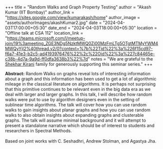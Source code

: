 +++
title = "Random Walks and Graph Property Testing"
author = "Akash Kumar (IIT Bombay)"
author_link = "https://sites.google.com/view/kumarakash/home"
author_image = "assets/authorImages/akashKumar2.jpg"
date = "2024-04-03T17:00:00+05:30"
date_end = "2024-04-03T18:00:00+05:30"
location = "Offline talk at CSA 112"
location_link = "https://teams.microsoft.com/l/meetup-join/19%3ameeting_ZGE3NDg5NzktMWQ0Zi00MzFmLTg5OTgtMTMyYWM4MWQyYjI2%40thread.v2/0?context=%7b%22Tid%22%3a%226f15cd97-f6a7-41e3-b2c5-ad4193976476%22%2c%22Oid%22%3a%227c84465e-c38b-4d7a-9a9d-ff0dfa3638b3%22%7d"
notes = "We are grateful to the <a href = "https://www.accel.com/people/shekhar-kirani" target= "_blank">Shekhar Kirani</a> family for generously supporting this seminar series."
+++

<b>Abstract:</b>
Random Walks on graphs reveal lots of interesting information about
a graph and this information has been used to get a lot of algorithmic
mileage in the classical literature on algorithms. It is perhaps not
surprising that this primitive continues to be relevant even in the big data
era as we deal with larger and larger graphs. In this talk, I will describe
how random walks were put to use by algorithm designers even in the
setting of sublinear time algorithms. The talk will cover how you can
use random walks to gain insights about planar graphs and how you can
use random walks to also obtain insights about expanding graphs and
clusterable graphs. The talk will assume minimal background and it will
attempt to present a standalone narrative which should be of interest to
students and researchers in Spectral Methods.
<br><br>
Based on joint works with C. Seshadhri, Andrew Stolman, and Agastya Jha.